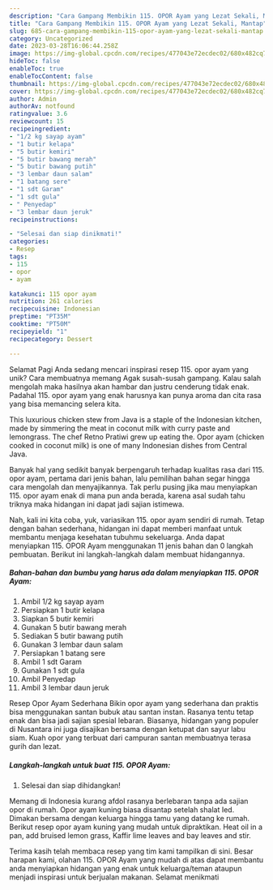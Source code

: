```yaml
---
description: "Cara Gampang Membikin 115. OPOR Ayam yang Lezat Sekali, Mantap"
title: "Cara Gampang Membikin 115. OPOR Ayam yang Lezat Sekali, Mantap"
slug: 685-cara-gampang-membikin-115-opor-ayam-yang-lezat-sekali-mantap
category: Uncategorized
date: 2023-03-28T16:06:44.258Z
image: https://img-global.cpcdn.com/recipes/477043e72ecdec02/680x482cq70/115-opor-ayam-foto-resep-utama.jpg
hideToc: false
enableToc: true
enableTocContent: false
thumbnail: https://img-global.cpcdn.com/recipes/477043e72ecdec02/680x482cq70/115-opor-ayam-foto-resep-utama.jpg
cover: https://img-global.cpcdn.com/recipes/477043e72ecdec02/680x482cq70/115-opor-ayam-foto-resep-utama.jpg
author: Admin
authorAv: notfound
ratingvalue: 3.6
reviewcount: 15
recipeingredient:
- "1/2 kg sayap ayam"
- "1 butir kelapa"
- "5 butir kemiri"
- "5 butir bawang merah"
- "5 butir bawang putih"
- "3 lembar daun salam"
- "1 batang sere"
- "1 sdt Garam"
- "1 sdt gula"
- " Penyedap"
- "3 lembar daun jeruk"
recipeinstructions:

- "Selesai dan siap dinikmati!"
categories:
- Resep
tags:
- 115
- opor
- ayam

katakunci: 115 opor ayam 
nutrition: 261 calories
recipecuisine: Indonesian
preptime: "PT35M"
cooktime: "PT50M"
recipeyield: "1"
recipecategory: Dessert

---
```



Selamat Pagi Anda sedang mencari inspirasi resep 115. opor ayam yang unik? Cara membuatnya memang Agak susah-susah gampang. Kalau salah mengolah maka hasilnya akan hambar dan justru cenderung tidak enak. Padahal 115. opor ayam yang enak harusnya kan punya aroma dan cita rasa yang bisa memancing selera kita.


This luxurious chicken stew from Java is a staple of the Indonesian kitchen, made by simmering the meat in coconut milk with curry paste and lemongrass. The chef Retno Pratiwi grew up eating the. Opor ayam (chicken cooked in coconut milk) is one of many Indonesian dishes from Central Java.

Banyak hal yang sedikit banyak berpengaruh terhadap kualitas rasa dari 115. opor ayam, pertama dari jenis bahan, lalu pemilihan bahan segar hingga cara mengolah dan menyajikannya. Tak perlu pusing jika mau menyiapkan 115. opor ayam enak di mana pun anda berada, karena asal sudah tahu triknya maka hidangan ini dapat jadi sajian istimewa.


Nah, kali ini kita coba, yuk, variasikan 115. opor ayam sendiri di rumah. Tetap dengan bahan sederhana, hidangan ini dapat memberi manfaat untuk membantu menjaga kesehatan tubuhmu sekeluarga. Anda dapat menyiapkan 115. OPOR Ayam menggunakan 11 jenis bahan dan 0 langkah pembuatan. Berikut ini langkah-langkah dalam membuat hidangannya.

<!--inarticleads1-->

##### Bahan-bahan dan bumbu yang harus ada dalam menyiapkan 115. OPOR Ayam:

1. Ambil 1/2 kg sayap ayam
1. Persiapkan 1 butir kelapa
1. Siapkan 5 butir kemiri
1. Gunakan 5 butir bawang merah
1. Sediakan 5 butir bawang putih
1. Gunakan 3 lembar daun salam
1. Persiapkan 1 batang sere
1. Ambil 1 sdt Garam
1. Gunakan 1 sdt gula
1. Ambil  Penyedap
1. Ambil 3 lembar daun jeruk


Resep Opor Ayam Sederhana Bikin opor ayam yang sederhana dan praktis bisa menggunakan santan bubuk atau santan instan. Rasanya tentu tetap enak dan bisa jadi sajian spesial lebaran. Biasanya, hidangan yang populer di Nusantara ini juga disajikan bersama dengan ketupat dan sayur labu siam. Kuah opor yang terbuat dari campuran santan membuatnya terasa gurih dan lezat. 

<!--inarticleads2-->

##### Langkah-langkah untuk buat 115. OPOR Ayam:


1. Selesai dan siap dihidangkan!

Memang di Indonesia kurang afdol rasanya berlebaran tanpa ada sajian opor di rumah. Opor ayam kuning biasa disantap setelah shalat Ied. Dimakan bersama dengan keluarga hingga tamu yang datang ke rumah. Berikut resep opor ayam kuning yang mudah untuk dipraktikan. Heat oil in a pan, add bruised lemon grass, Kaffir lime leaves and bay leaves and stir. 

Terima kasih telah membaca resep yang tim kami tampilkan di sini. Besar harapan kami, olahan 115. OPOR Ayam yang mudah di atas dapat membantu anda menyiapkan hidangan yang enak untuk keluarga/teman ataupun menjadi inspirasi untuk berjualan makanan. Selamat menikmati
